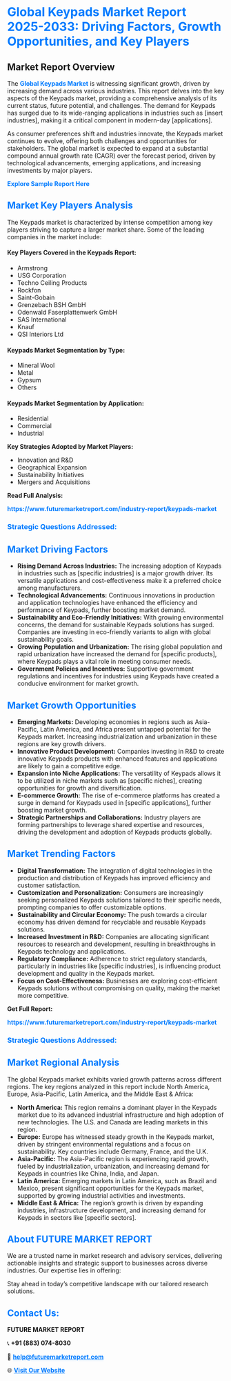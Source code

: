 <h1 style="color: #007BFF;">Global Keypads Market Report 2025-2033: Driving Factors, Growth Opportunities, and Key Players</h1>

<section id="overview">
<h2>Market Report Overview</h2>
<p>The <a href="https://www.futuremarketreport.com/industry-report/keypads-market" style="color: #007BFF; text-decoration: none;"><strong>Global Keypads Market</strong></a> is witnessing significant growth, driven by increasing demand across various industries. This report delves into the key aspects of the Keypads market, providing a comprehensive analysis of its current status, future potential, and challenges. The demand for Keypads has surged due to its wide-ranging applications in industries such as [insert industries], making it a critical component in modern-day [applications].</p>
<p>As consumer preferences shift and industries innovate, the Keypads market continues to evolve, offering both challenges and opportunities for stakeholders. The global market is expected to expand at a substantial compound annual growth rate (CAGR) over the forecast period, driven by technological advancements, emerging applications, and increasing investments by major players.</p>
</section>

<section id="overview">
<p><a href="https://www.futuremarketreport.com/request-sample/reportId=33888" style="color: #007BFF; text-decoration: none;"><strong>Explore Sample Report Here</strong></a></p>
</section>

<section id="key-players">
<h2 style="color: #007BFF;">Market Key Players Analysis</h2>
<p>The Keypads market is characterized by intense competition among key players striving to capture a larger market share. Some of the leading companies in the market include:</p>
<h4>Key Players Covered in the Keypads Report:</h4>
<ul><li>Armstrong</li><li>USG Corporation</li><li>Techno Ceiling Products</li><li>Rockfon</li><li>Saint-Gobain</li><li>Grenzebach BSH GmbH</li><li>Odenwald Faserplattenwerk GmbH</li><li>SAS International</li><li>Knauf</li><li>QSI Interiors Ltd</li></ul>
<h4>Keypads Market Segmentation by Type:</h4>
<ul><li>Mineral Wool</li><li>Metal</li><li>Gypsum</li><li>Others</li></ul>

<h4>Keypads Market Segmentation by Application:</h4>
<ul><li>Residential</li><li>Commercial</li><li>Industrial</li></ul>
<p><strong>Key Strategies Adopted by Market Players:</strong></p>
<ul>
<li>Innovation and R&D</li>
<li>Geographical Expansion</li>
<li>Sustainability Initiatives</li>
<li>Mergers and Acquisitions</li>
</ul>
</section>

<section>
<p><strong>Read Full Analysis: </strong></p><a href="https://www.futuremarketreport.com/industry-report/keypads-market" style="color: #007BFF; text-decoration: none;"><strong>https://www.futuremarketreport.com/industry-report/keypads-market</strong></a>
<h3 style="color: #007BFF;">Strategic Questions Addressed:</h3>
</section>

<section id="driving-factors">
<h2 style="color: #007BFF;">Market Driving Factors</h2>
<ul>
<li><strong>Rising Demand Across Industries:</strong> The increasing adoption of Keypads in industries such as [specific industries] is a major growth driver. Its versatile applications and cost-effectiveness make it a preferred choice among manufacturers.</li>
<li><strong>Technological Advancements:</strong> Continuous innovations in production and application technologies have enhanced the efficiency and performance of Keypads, further boosting market demand.</li>
<li><strong>Sustainability and Eco-Friendly Initiatives:</strong> With growing environmental concerns, the demand for sustainable Keypads solutions has surged. Companies are investing in eco-friendly variants to align with global sustainability goals.</li>
<li><strong>Growing Population and Urbanization:</strong> The rising global population and rapid urbanization have increased the demand for [specific products], where Keypads plays a vital role in meeting consumer needs.</li>
<li><strong>Government Policies and Incentives:</strong> Supportive government regulations and incentives for industries using Keypads have created a conducive environment for market growth.</li>
</ul>
</section>

<section id="growth-opportunities">
<h2 style="color: #007BFF;">Market Growth Opportunities</h2>
<ul>
<li><strong>Emerging Markets:</strong> Developing economies in regions such as Asia-Pacific, Latin America, and Africa present untapped potential for the Keypads market. Increasing industrialization and urbanization in these regions are key growth drivers.</li>
<li><strong>Innovative Product Development:</strong> Companies investing in R&D to create innovative Keypads products with enhanced features and applications are likely to gain a competitive edge.</li>
<li><strong>Expansion into Niche Applications:</strong> The versatility of Keypads allows it to be utilized in niche markets such as [specific niches], creating opportunities for growth and diversification.</li>
<li><strong>E-commerce Growth:</strong> The rise of e-commerce platforms has created a surge in demand for Keypads used in [specific applications], further boosting market growth.</li>
<li><strong>Strategic Partnerships and Collaborations:</strong> Industry players are forming partnerships to leverage shared expertise and resources, driving the development and adoption of Keypads products globally.</li>
</ul>
</section>

<section id="trending-factors">
<h2 style="color: #007BFF;">Market Trending Factors</h2>
<ul>
<li><strong>Digital Transformation:</strong> The integration of digital technologies in the production and distribution of Keypads has improved efficiency and customer satisfaction.</li>
<li><strong>Customization and Personalization:</strong> Consumers are increasingly seeking personalized Keypads solutions tailored to their specific needs, prompting companies to offer customizable options.</li>
<li><strong>Sustainability and Circular Economy:</strong> The push towards a circular economy has driven demand for recyclable and reusable Keypads solutions.</li>
<li><strong>Increased Investment in R&D:</strong> Companies are allocating significant resources to research and development, resulting in breakthroughs in Keypads technology and applications.</li>
<li><strong>Regulatory Compliance:</strong> Adherence to strict regulatory standards, particularly in industries like [specific industries], is influencing product development and quality in the Keypads market.</li>
<li><strong>Focus on Cost-Effectiveness:</strong> Businesses are exploring cost-efficient Keypads solutions without compromising on quality, making the market more competitive.</li>
</ul>
</section>

<section>
<p><strong>Get Full Report: </strong></p><a href="https://www.futuremarketreport.com/industry-report/keypads-market" style="color: #007BFF; text-decoration: none;"><strong>https://www.futuremarketreport.com/industry-report/keypads-market</strong></a>
<h3 style="color: #007BFF;">Strategic Questions Addressed:</h3>
</section>


<section id="regional-analysis">
<h2 style="color: #007BFF;">Market Regional Analysis</h2>
<p>The global Keypads market exhibits varied growth patterns across different regions. The key regions analyzed in this report include North America, Europe, Asia-Pacific, Latin America, and the Middle East & Africa:</p>
<ul>
<li><strong>North America:</strong> This region remains a dominant player in the Keypads market due to its advanced industrial infrastructure and high adoption of new technologies. The U.S. and Canada are leading markets in this region.</li>
<li><strong>Europe:</strong> Europe has witnessed steady growth in the Keypads market, driven by stringent environmental regulations and a focus on sustainability. Key countries include Germany, France, and the U.K.</li>
<li><strong>Asia-Pacific:</strong> The Asia-Pacific region is experiencing rapid growth, fueled by industrialization, urbanization, and increasing demand for Keypads in countries like China, India, and Japan.</li>
<li><strong>Latin America:</strong> Emerging markets in Latin America, such as Brazil and Mexico, present significant opportunities for the Keypads market, supported by growing industrial activities and investments.</li>
<li><strong>Middle East & Africa:</strong> The region’s growth is driven by expanding industries, infrastructure development, and increasing demand for Keypads in sectors like [specific sectors].</li>
</ul>
</section>

<footer>
<h2 style="color: #007BFF;">About FUTURE MARKET REPORT</h2>
<p>We are a trusted name in market research and advisory services, delivering actionable insights and strategic support to businesses across diverse industries. Our expertise lies in offering:</p>

<p>Stay ahead in today’s competitive landscape with our tailored research solutions.</p>

<h2 style="color: #007BFF;">Contact Us:</h2>
<p><strong>FUTURE MARKET REPORT</strong></p>
<p>📞 <strong>+91 (883) 074-8030</strong></p>
<p>📧 <strong><a href="mailto:help@futuremarketreport.com" style="color: #007BFF;">help@futuremarketreport.com</a></strong></p>
<p>🌐 <strong><a href="https://www.futuremarketreport.com/" style="color: #007BFF;">Visit Our Website</a></strong></p>
</footer>